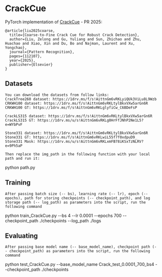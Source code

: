 # CrackCue
PyTorch implementation of [CrackCue](https://papers.ssrn.com/sol3/Delivery.cfm?abstractid=4957739) - PR 2025:

```
@article{liu2025coarse,
  title={Coarse-to-Fine Crack Cue for Robust Crack Detection},
  author={Liu, Zelong and Gu, Yuliang and Sun, Zhichao and Zhu, Huachao and Xiao, Xin and Du, Bo and Najman, Laurent and Xu, Yongchao},
  journal={Pattern Recognition},
  pages={112107},
  year={2025},
  publisher={Elsevier}
}
```
## Datasets
```
You can download the datasets from follow links:
CrackTree260 dataset: https://1drv.ms/f/s!AittnGm6vRKLyiQUk3ViLu8L9Wzb
CRKWH100 dataset: https://1drv.ms/f/s!AittnGm6vRKLtylBkxVXw5arGn6R
CRKWH100 GT: https://1drv.ms/f/s!AittnGm6vRKLglyfiCw_C6BDeFsP

CrackLS315 dataset: https://1drv.ms/f/s!AittnGm6vRKLtylBkxVXw5arGn6R 
CrackLS315 GT: https://1drv.ms/u/s!AittnGm6vRKLg0HrFfJNhP2Ne1L5?e=WYbPvF

Stone331 dataset: https://1drv.ms/f/s!AittnGm6vRKLtylBkxVXw5arGn6R 
Stone331 GT: https://1drv.ms/f/s!AittnGm6vRKLwiL55f7f0xdpuD9_
Stone331 Mask: https://1drv.ms/u/s!AittnGm6vRKLxmFB78iKSxTzNLRV?e=9Ph5aP

Then replace the img_path in the following function with your local path and run it:
```
python path.py


## Training
```
After passing batch size (-- bs), learning rate (-- lr), epoch (-- epochs), path for storing checkpoints (-- checkpoint_path), and log storage path (-- log_path) as parameters into the script, run the following command
```
python train_CrackCue.py --bs 4 --lr 0.0001 --epochs 700 --checkpoint_path ./checkpoints --log_path ./logs


## Evaluating
```
After passing base model name (-- base_model_name), checkpoint path (-- checkpoint_path) as parameters into the script, run the following command
```
python test_CrackCue.py --base_model_name Crack_test_0.0001_700_bs4 --checkpoint_path ./checkpoints

